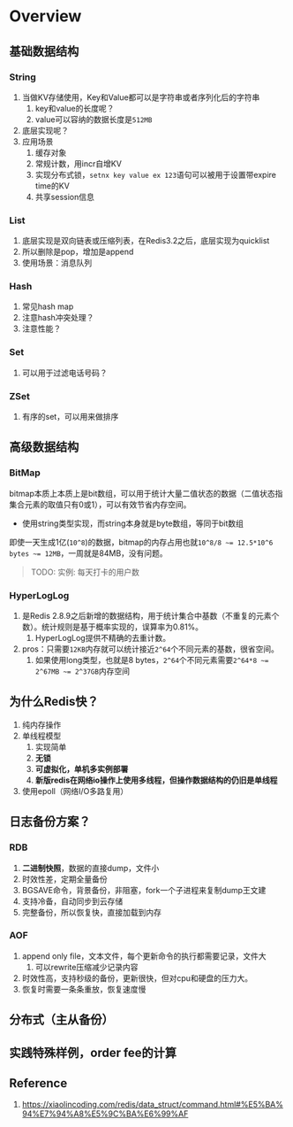 # Overview

## 基础数据结构

### String

1. 当做KV存储使用，Key和Value都可以是字符串或者序列化后的字符串
   1. key和value的长度呢？
   1. value可以容纳的数据长度是`512MB`
2. 底层实现呢？
3. 应用场景
   1. 缓存对象
   2. 常规计数，用incr自增KV
   3. 实现分布式锁，`setnx key value ex 123`语句可以被用于设置带expire time的KV
   4. 共享session信息


### List

1. 底层实现是双向链表或压缩列表，在Redis3.2之后，底层实现为quicklist
2. 所以删除是pop，增加是append
3. 使用场景：消息队列

### Hash

1. 常见hash map
2. 注意hash冲突处理？
3. 注意性能？

### Set

1. 可以用于过滤电话号码？

### ZSet

1. 有序的set，可以用来做排序

## 高级数据结构

### BitMap

bitmap本质上本质上是bit数组，可以用于统计大量二值状态的数据（二值状态指集合元素的取值只有0或1），可以有效节省内存空间。

- 使用string类型实现，而string本身就是byte数组，等同于bit数组

即使一天生成1亿(`10^8`)的数据，bitmap的内存占用也就`10^8/8 ~= 12.5*10^6 bytes ~= 12MB`，一周就是84MB，没有问题。

> TODO: 实例: 每天打卡的用户数

### HyperLogLog

1. 是Redis 2.8.9之后新增的数据结构，用于统计集合中基数（不重复的元素个数）。统计规则是基于概率实现的，误算率为0.81%。
   1. HyperLogLog提供不精确的去重计数。
2. pros：只需要`12KB`内存就可以统计接近`2^64`个不同元素的基数，很省空间。
   1. 如果使用long类型，也就是8 bytes，`2^64`个不同元素需要`2^64*8 ~= 2^67MB ~= 2^37GB`内存空间

## 为什么Redis快？

1. 纯内存操作
2. 单线程模型
   1. 实现简单
   2. **无锁**
   3. **可虚拟化，单机多实例部署**
   4. **新版redis在网络io操作上使用多线程，但操作数据结构的仍旧是单线程**
3. 使用epoll（网络I/O多路复用）

## 日志备份方案？

### RDB

1. **二进制快照**，数据的直接dump，文件小
2. 时效性差，定期全量备份
3. BGSAVE命令，背景备份，非阻塞，fork一个子进程来复制dump王文建
4. 支持冷备，自动同步到云存储 
5. 完整备份，所以恢复快，直接加载到内存

### AOF

1. append only file，文本文件，每个更新命令的执行都需要记录，文件大
   1. 可以rewrite压缩减少记录内容
2. 时效性高，支持秒级的备份，更新很快，但对cpu和硬盘的压力大。
3. 恢复时需要一条条重放，恢复速度慢

## 分布式（主从备份）

## 实践特殊样例，order fee的计算

## Reference

1. https://xiaolincoding.com/redis/data_struct/command.html#%E5%BA%94%E7%94%A8%E5%9C%BA%E6%99%AF

